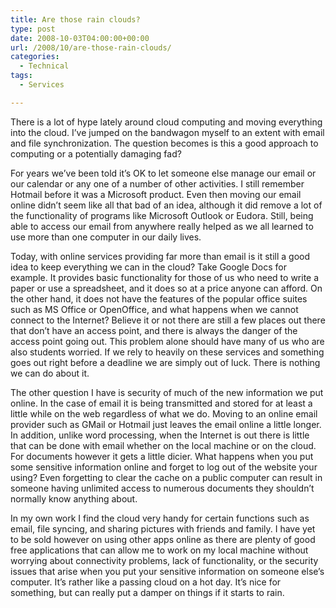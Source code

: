 ```yaml
---
title: Are those rain clouds?
type: post
date: 2008-10-03T04:00:00+00:00
url: /2008/10/are-those-rain-clouds/
categories:
  - Technical
tags:
  - Services

---
```

There is a lot of hype lately around cloud computing and moving everything into the cloud. I’ve jumped on the bandwagon myself to an extent with email and file synchronization. The question becomes is this a good approach to computing or a potentially damaging fad?

For years we’ve been told it’s OK to let someone else manage our email or our calendar or any one of a number of other activities. I still remember Hotmail before it was a Microsoft product. Even then moving our email online didn’t seem like all that bad of an idea, although it did remove a lot of the functionality of programs like Microsoft Outlook or Eudora. Still, being able to access our email from anywhere really helped as we all learned to use more than one computer in our daily lives.

Today, with online services providing far more than email is it still a good idea to keep everything we can in the cloud? Take Google Docs for example. It provides basic functionality for those of us who need to write a paper or use a spreadsheet, and it does so at a price anyone can afford. On the other hand, it does not have the features of the popular office suites such as MS Office or OpenOffice, and what happens when we cannot connect to the Internet? Believe it or not there are still a few places out there that don’t have an access point, and there is always the danger of the access point going out. This problem alone should have many of us who are also students worried. If we rely to heavily on these services and something goes out right before a deadline we are simply out of luck. There is nothing we can do about it.

The other question I have is security of much of the new information we put online. In the case of email it is being transmitted and stored for at least a little while on the web regardless of what we do. Moving to an online email provider such as GMail or Hotmail just leaves the email online a little longer. In addition, unlike word processing, when the Internet is out there is little that can be done with email whether on the local machine or on the cloud. For documents however it gets a little dicier. What happens when you put some sensitive information online and forget to log out of the website your using? Even forgetting to clear the cache on a public computer can result in someone having unlimited access to numerous documents they shouldn’t normally know anything about.

In my own work I find the cloud very handy for certain functions such as email, file syncing, and sharing pictures with friends and family. I have yet to be sold however on using other apps online as there are plenty of good free applications that can allow me to work on my local machine without worrying about connectivity problems, lack of functionality, or the security issues that arise when you put your sensitive information on someone else’s computer. It’s rather like a passing cloud on a hot day. It’s nice for something, but can really put a damper on things if it starts to rain.